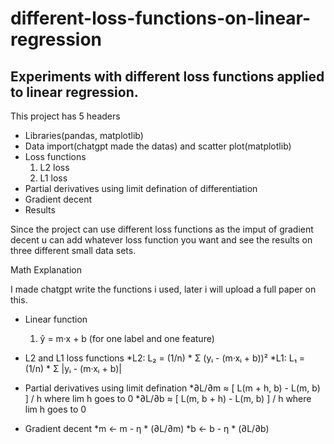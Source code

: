 # different-loss-functions-on-linear-regression
Experiments with different loss functions applied to linear regression.
-------------------------
This project has 5 headers
- Libraries(pandas, matplotlib)
- Data import(chatgpt made the datas) and scatter plot(matplotlib)
- Loss functions
    1. L2 loss
    2. L1 loss
- Partial derivatives using limit defination of differentiation
- Gradient decent
- Results


Since the project can use different loss functions as the imput of gradient decent u can add whatever loss function you want and see the results on three different small data sets.


Math Explanation

I made chatgpt write the functions i used, later i will upload a full paper on this.

- Linear function
    1. ŷ = m·x + b (for one label and one feature)
    
- L2 and L1 loss functions
    *L2: L₂ = (1/n) * Σ (yᵢ - (m·xᵢ + b))²
    *L1: L₁ = (1/n) * Σ |yᵢ - (m·xᵢ + b)|
    
- Partial derivatives using limit defination
    *∂L/∂m ≈ [ L(m + h, b) - L(m, b) ] / h where lim h goes to 0
    *∂L/∂b ≈ [ L(m, b + h) - L(m, b) ] / h where lim h goes to 0

- Gradient decent
    *m ← m - η * (∂L/∂m)
    *b ← b - η * (∂L/∂b)




